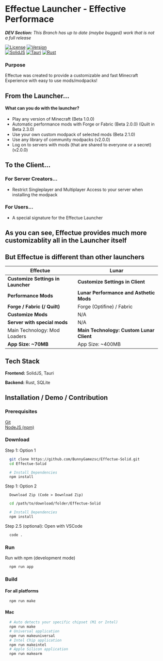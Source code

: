 # Effectue Launcher - Effective Performace
_**DEV Section:** This Branch has up to date (maybe bugged) work that is not a full release_

[![License](https://img.shields.io/badge/License-Apache_2.0-green?&style=for-the-badge)](https://opensource.org/licenses/Apache-2.0)
[![Version](https://img.shields.io/badge/version-alpha%200.0.1-blue?&style=for-the-badge)](https://github.com/BunnyGamezsc/Effectue-Solid/releases)
<br>
[![SolidJS](https://img.shields.io/badge/Solid-2C4F7C.svg?style=for-the-badge&logo=Solid&logoColor=white)](https://www.solidjs.com/)
[![Tauri](https://img.shields.io/badge/Tauri-24C8D8.svg?style=for-the-badge&logo=Tauri&logoColor=white)](https://tauri.app/)
[![Rust](https://img.shields.io/badge/rust-%23000000.svg?style=for-the-badge&logo=rust&logoColor=white)](https://www.rust-lang.org/)

### Purpose
Effectue was created to provide a customizable and fast Minecraft Experience with easy to use mods/modpacks!

## From the Launcher...
#### What can you do with the launcher?
- Play any version of Minecraft (Beta 1.0.0)
- Automatic performance mods with Forge or Fabric (Beta 2.0.0) (Quilt in Beta 2.3.0)
- Use your own custom modpack of selected mods (Beta 2.1.0)
- Use any library of community modpacks (v2.0.0)
- Log on to servers with mods (that are shared to everyone or a secret) (v2.0.0)

## To the Client...
### For Server Creators...
- Restrict Singleplayer and Multiplayer Access to your server when installing the modpack

### For Users...
- A special signature for the Effectue Launcher 


## As you can see, Effectue provides much more customizablity all in the Launcher itself

## But Effectue is different than other launchers

| Effectue    | Lunar |
| ----------- | ----------- |
| **Customize Settings in Launcher**| **Customize Settings in Client**      |
| **Performance Mods**   | **Lunar Performance and Asthetic Mods**        |
| **Forge / Fabric (/ Quilt)**   | Forge (Optifine) / Fabric|
| **Customize Mods** | N/A |
 **Server with special mods** | N/A |
 |Main Technology: Mod Loaders|**Main Technology: Custom Lunar Client**|
  |**App Size: ~70MB**|App Size: ~400MB|


 
## Tech Stack

**Frontend:** SolidJS, Tauri

**Backend:** Rust, SQLite


## Installation / Demo / Contribution

### Prerequisites
[Git](https://git-scm.com/downloads)
<br>
[NodeJS (npm)](https://nodejs.org/en/download)

### Download

Step 1: Option 1
```bash
  git clone https://github.com/BunnyGamezsc/Effectue-Solid.git
  cd Effectue-Solid

  # Install Dependencies
  npm install
```
Step 1: Option 2
```
  Download Zip (Code > Download Zip)
```

```bash
  cd /path/to/download/folder/Effectue-Solid

  # Install Dependencies
  npm install
```

Step 2.5 (optional): Open with VSCode
```bash
  code .
```

### Run
Run with npm (development mode)
```bash
  npm run app
```
### Build

#### For all platforms
```bash
  npm run make
```
#### Mac

```bash
  # Auto detects your specific chipset (M1 or Intel)
  npm run make
  # Universal application
  npm run makeuniversal
  # Intel Chip application
  npm run makeintel
  # Apple Silicon application
  npm run makearm
```